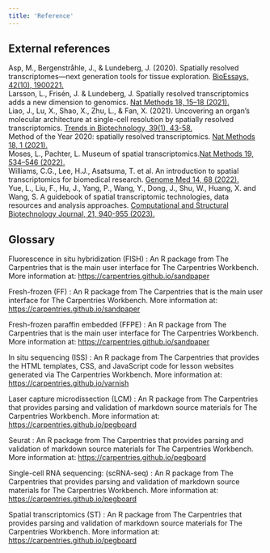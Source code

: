 ```yaml
---
title: 'Reference'
---
```

## External references
Asp, M., Bergenstråhle, J., & Lundeberg, J. (2020). Spatially resolved transcriptomes—next generation tools for tissue exploration. [BioEssays, 42(10), 1900221.](https://doi.org/10.1002/bies.201900221)  
Larsson, L., Frisén, J. & Lundeberg, J. Spatially resolved transcriptomics adds a new dimension to genomics. [Nat Methods 18, 15–18 (2021).](https://doi.org/10.1038/s41592-020-01038-7)  
Liao, J., Lu, X., Shao, X., Zhu, L., & Fan, X. (2021). Uncovering an organ’s molecular architecture at single-cell resolution by spatially resolved transcriptomics. [Trends in Biotechnology, 39(1), 43-58.](https://doi.org/10.1016/j.tibtech.2020.05.006)  
Method of the Year 2020: spatially resolved transcriptomics. [Nat Methods 18, 1 (2021).](https://doi.org/10.1038/s41592-020-01042-x)  
Moses, L., Pachter, L. Museum of spatial transcriptomics.[Nat Methods 19, 534–546 (2022).](https://doi.org/10.1038/s41592-022-01409-2)  
Williams, C.G., Lee, H.J., Asatsuma, T. et al. An introduction to spatial transcriptomics for biomedical research. [Genome Med 14, 68 (2022).](https://doi.org/10.1186/s13073-022-01075-1)  
Yue, L., Liu, F., Hu, J., Yang, P., Wang, Y., Dong, J., Shu, W., Huang, X. and Wang, S. A guidebook of spatial transcriptomic technologies, data resources and analysis approaches. [Computational and Structural Biotechnology Journal, 21, 940-955 (2023).](https://doi.org/10.1016/j.csbj.2023.01.016)

## Glossary

Fluorescence in situ hybridization (FISH)
: An R package from The Carpentries that is the main user interface for The
  Carpentries Workbench. More information at:
  https://carpentries.github.io/sandpaper

Fresh-frozen (FF)
: An R package from The Carpentries that is the main user interface for The
  Carpentries Workbench. More information at:
  https://carpentries.github.io/sandpaper

Fresh-frozen paraffin embedded (FFPE)
: An R package from The Carpentries that is the main user interface for The
  Carpentries Workbench. More information at:
  https://carpentries.github.io/sandpaper

In situ sequencing (ISS)
: An R package from The Carpentries that provides the HTML templates, CSS, and
  JavaScript code for lesson websites generated via The Carpentries Workbench.
  More information at: https://carpentries.github.io/varnish

Laser capture microdissection (LCM)
: An R package from The Carpentries that provides parsing and validation of
  markdown source materials for The Carpentries Workbench. More information at:
  https://carpentries.github.io/pegboard
  
Seurat
: An R package from The Carpentries that provides parsing and validation of
  markdown source materials for The Carpentries Workbench. More information at:
  https://carpentries.github.io/pegboard

Single-cell RNA sequencing: (scRNA-seq)
: An R package from The Carpentries that provides parsing and validation of
  markdown source materials for The Carpentries Workbench. More information at:
  https://carpentries.github.io/pegboard

Spatial transcriptomics (ST)
: An R package from The Carpentries that provides parsing and validation of
  markdown source materials for The Carpentries Workbench. More information at:
  https://carpentries.github.io/pegboard
